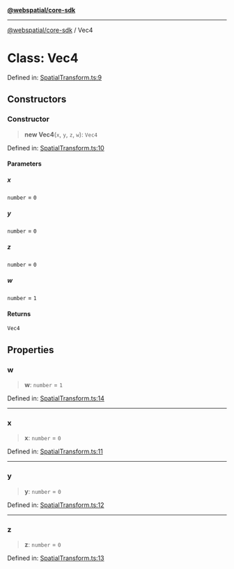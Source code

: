 [**@webspatial/core-sdk**](../README.md)

***

[@webspatial/core-sdk](../globals.md) / Vec4

# Class: Vec4

Defined in: [SpatialTransform.ts:9](https://github.com/webspatial/webspatial-sdk/blob/4b99b8c118df67a102dd2d333c40fa2b5e426143/core/src/core/SpatialTransform.ts#L9)

## Constructors

### Constructor

> **new Vec4**(`x`, `y`, `z`, `w`): `Vec4`

Defined in: [SpatialTransform.ts:10](https://github.com/webspatial/webspatial-sdk/blob/4b99b8c118df67a102dd2d333c40fa2b5e426143/core/src/core/SpatialTransform.ts#L10)

#### Parameters

##### x

`number` = `0`

##### y

`number` = `0`

##### z

`number` = `0`

##### w

`number` = `1`

#### Returns

`Vec4`

## Properties

### w

> **w**: `number` = `1`

Defined in: [SpatialTransform.ts:14](https://github.com/webspatial/webspatial-sdk/blob/4b99b8c118df67a102dd2d333c40fa2b5e426143/core/src/core/SpatialTransform.ts#L14)

***

### x

> **x**: `number` = `0`

Defined in: [SpatialTransform.ts:11](https://github.com/webspatial/webspatial-sdk/blob/4b99b8c118df67a102dd2d333c40fa2b5e426143/core/src/core/SpatialTransform.ts#L11)

***

### y

> **y**: `number` = `0`

Defined in: [SpatialTransform.ts:12](https://github.com/webspatial/webspatial-sdk/blob/4b99b8c118df67a102dd2d333c40fa2b5e426143/core/src/core/SpatialTransform.ts#L12)

***

### z

> **z**: `number` = `0`

Defined in: [SpatialTransform.ts:13](https://github.com/webspatial/webspatial-sdk/blob/4b99b8c118df67a102dd2d333c40fa2b5e426143/core/src/core/SpatialTransform.ts#L13)

